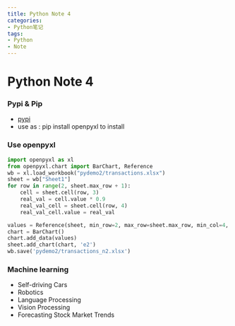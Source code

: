 ```yaml
---
title: Python Note 4
categories:
- Python笔记
tags: 
- Python
- Note
---
```

# Python Note 4

### Pypi & Pip
+ [pypi](https://pypi.org/)
+ use as : pip install openpyxl  to install 

### Use openpyxl

```python
import openpyxl as xl
from openpyxl.chart import BarChart, Reference
wb = xl.load_workbook("pydemo2/transactions.xlsx")
sheet = wb["Sheet1"]
for row in range(2, sheet.max_row + 1):
    cell = sheet.cell(row, 3)
    real_val = cell.value * 0.9
    real_val_cell = sheet.cell(row, 4)
    real_val_cell.value = real_val

values = Reference(sheet, min_row=2, max_row=sheet.max_row, min_col=4, max_col=4)
chart = BarChart()
chart.add_data(values)
sheet.add_chart(chart, 'e2')
wb.save('pydemo2/transactions_n2.xlsx')
```
### Machine learning
+ Self-driving Cars
+ Robotics
+ Language Processing
+ Vision Processing
+ Forecasting Stock Market Trends
